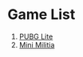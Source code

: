 # Game List

1. [PUBG Lite](https://github.com/MS-Jahan/TC-Games-Keymapper-Scripts/blob/main/com.tencent.iglite.properties)
2. [Mini Militia](https://github.com/MS-Jahan/TC-Games-Keymapper-Scripts/blob/main/com.appsomniacs.da2.properties)
